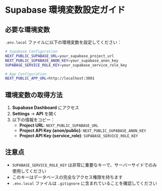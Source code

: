 # Supabase 環境変数設定ガイド

## 必要な環境変数

`.env.local` ファイルに以下の環境変数を設定してください：

```bash
# Supabase Configuration
NEXT_PUBLIC_SUPABASE_URL=your_supabase_project_url
NEXT_PUBLIC_SUPABASE_ANON_KEY=your_supabase_anon_key
SUPABASE_SERVICE_ROLE_KEY=your_supabase_service_role_key

# App Configuration
NEXT_PUBLIC_APP_URL=http://localhost:3001
```

## 環境変数の取得方法

1. **Supabase Dashboard** にアクセス
2. **Settings** → **API** を開く
3. 以下の情報をコピー：
   - **Project URL**: `NEXT_PUBLIC_SUPABASE_URL`
   - **Project API Key (anon/public)**: `NEXT_PUBLIC_SUPABASE_ANON_KEY`
   - **Project API Key (service_role)**: `SUPABASE_SERVICE_ROLE_KEY`

## 注意点

- `SUPABASE_SERVICE_ROLE_KEY` は非常に重要なキーで、サーバーサイドでのみ使用してください
- このキーはデータベースの完全なアクセス権限を持ちます
- `.env.local` ファイルは `.gitignore` に含まれていることを確認してください









